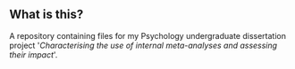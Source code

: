 ## What is this?
A repository containing files for my Psychology undergraduate dissertation project '*Characterising the use of internal meta-analyses and assessing their impact*'.
